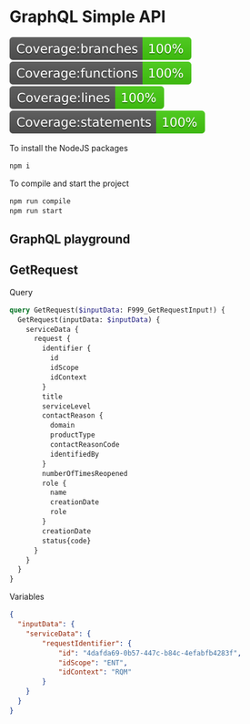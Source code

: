 # GraphQL Simple API

![Coverage:branches](./badges/badge-branches.svg)
![Coverage:functions](./badges/badge-functions.svg)
![Coverage:lines](./badges/badge-lines.svg)
![Coverage:statements](./badges/badge-statements.svg)

To install the NodeJS packages

```bash
npm i
```

To compile and start the project

```bash
npm run compile
npm run start
```

## GraphQL playground

## GetRequest

Query

```graphql
query GetRequest($inputData: F999_GetRequestInput!) {
  GetRequest(inputData: $inputData) {
    serviceData {
      request {
        identifier {
          id
          idScope
          idContext
        }
        title
        serviceLevel
        contactReason {
          domain
          productType
          contactReasonCode
          identifiedBy
        }
        numberOfTimesReopened
        role {
          name
          creationDate
          role
        }
        creationDate
        status{code}
      }
    }
  }
}
```

Variables

```json
{
  "inputData": { 
    "serviceData": {
    	"requestIdentifier": {
   	 		"id": "4dafda69-0b57-447c-b84c-4efabfb4283f",
   	 		"idScope": "ENT",
    		"idContext": "RQM"
  		}
  	}
  }
}
```
